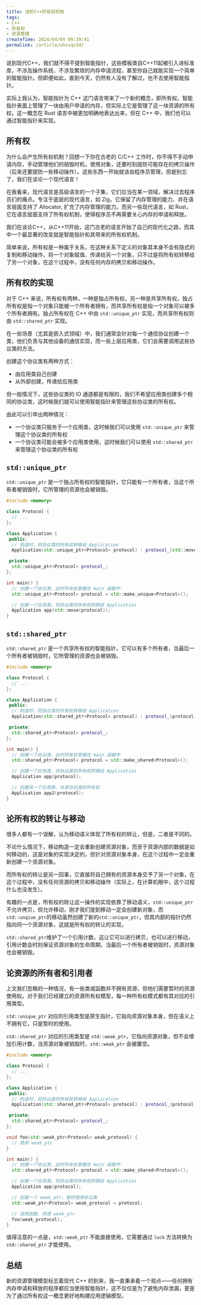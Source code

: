 ```yaml
---
title: 浅析C++所有权机制
tags:
- C++
- 所有权
- 资源管理
createTime: 2024/04/04 09:39:41
permalink: /article/w5vsqu3d/
---
```


说到现代C++，我们就不得不提到智能指针，这些模板类自C++11起被引入进标准库，不涉及操作系统、不涉及繁琐的内存申请流程，甚至你自己就能实现一个简单的智能指针。但即便如此，直到今天，仍然有人没有了解过，也不去使用智能指针。

实际上我认为，智能指针为 C++ 这门语言带来了一个新的概念，即所有权。智能指针表面上管理了一块由用户申请的内存，但实际上它是管理了这一块资源的所有权。这一概念在 Rust 语言中被更加明确地表达出来，但在 C++ 中，我们也可以通过智能指针来实现。

## 所有权

为什么会产生所有权机制？回想一下你在古老的 C/C++ 工作时，你不得不手动申请内存，手动管理他们的销毁时机，使用对象，还要时刻提防可能存在的拷贝操作（后来还要提防一些移动操作）。这些东西一开始就该由程序员管理，但是别忘了，我们在谈论一个现代语言！

在我看来，现代语言是高级语言的一个子集，它们应当在某一领域，解决过去程序员们的痛点。专注于底层的现代语言，如 Zig，它保留了内存管理的能力、并在语言层面支持了 Allocator, 扩充了内存管理的能力。而另一些现代语言，如 Rust，它在语言层面支持了所有权机制，使得程序员不再需要关心内存的申请和释放。

我们在谈论C++，从C++11开始，这门古老的语言开始了自己的现代化之路，而其中一个最显著的改变就是智能指针和其带来的所有权机制。

简单来说，所有权是一种属于关系，在这种关系下定义的对象其本身不会有隐式的复制和移动操作，将一个对象赋值、传递给另一个对象，只不过是将所有权转移给了另一个对象，在这个过程中，没有任何内存的拷贝和移动操作。

## 所有权的实现

对于 C++ 来说，所有权有两种，一种是独占所有权，另一种是共享所有权。独占所有权是指一个对象只能被一个所有者拥有，而共享所有权是指一个对象可以被多个所有者拥有。独占所有权在 C++ 中由 `std::unique_ptr` 实现，而共享所有权则由 `std::shared_ptr` 实现。

在一些场景（尤其是嵌入式领域）中，我们通常会针对每一个通信协议创建一个类，他们负责与其他设备的通信实现，而一些上层应用类，它们会需要调用这些协议类的方法。

创建这个协议类有两种方式：

- 由应用类自己创建
- 从外部创建，传递给应用类

但一般情况下，这些协议类的 IO 通道都是有限的，我们不希望应用类创建多个相同的协议类，这时候我们就可以使用智能指针来管理这些协议类的所有权。

由此可以引申出两种情况：

- 一个协议类只服务于一个应用类，这时候我们可以使用 `std::unique_ptr` 来管理这个协议类的所有权
- 一个协议类可能会被多个应用类使用，这时候我们可以使用 `std::shared_ptr` 来管理这个协议类的所有权

## `std::unique_ptr`

`std::unique_ptr` 是一个独占所有权的智能指针，它只能有一个所有者，当这个所有者被销毁时，它所管理的资源也会被销毁。

```cpp
#include <memory>

class Protocol {
  // ...
};

class Application {
 public:
  // 构造时，将协议类的所有权转移给 Application
  Application(std::unique_ptr<Protocol> protocol) : protocol_(std::move(protocol)) {}

 private:
  std::unique_ptr<Protocol> protocol_;
};

int main() {
  // 创建一个协议类，此时所有权掌握在 main 函数中
  std::unique_ptr<Protocol> protocol = std::make_unique<Protocol>();

  // 创建一个应用类，将协议类的所有权转移给 Application
  Application app(std::move(protocol));
}
```

## `std::shared_ptr`

`std::shared_ptr` 是一个共享所有权的智能指针，它可以有多个所有者，当最后一个所有者被销毁时，它所管理的资源也会被销毁。

```cpp
#include <memory>

class Protocol {
  // ...
};

class Application {
 public:
  // 构造时，将协议类的所有权转移给 Application
  Application(std::shared_ptr<Protocol> protocol) : protocol_(protocol) {}

 private:
  std::shared_ptr<Protocol> protocol_;
};

int main() {
  // 创建一个协议类，此时所有权掌握在 main 函数中
  std::shared_ptr<Protocol> protocol = std::make_shared<Protocol>();

  // 创建一个应用类，将协议类的所有权转移给 Application
  Application app(protocol);

  // 创建另一个应用类，共享协议类的所有权
  Application app2(protocol);
}
```

## 论所有权的转让与移动

很多人都有一个误解，认为移动语义体现了所有权的转让，但是，二者是不同的。

不论什么情况下，移动构造一定会重新创建资源对象，而至于资源内部的数据是如何移动的，这是对象的实现决定的，但针对资源对象本身，在这个过程中一定会重新创建一个资源对象。

而所有权的转让是另一回事，它直接将自己拥有的资源本身交予了另一个对象，在这个过程中，没有任何资源的拷贝和移动操作（实际上，在计算机眼中，这个过程什么也没发生）。

有趣的一点是，所有权的转让这一操作的实现依靠了移动语义，`std::unique_ptr` 不允许拷贝，但允许移动，刚才我们提到移动一定会创建新对象，而`std::unqiue_ptr`的移动虽然创建了新的`std::unique_ptr`，但其内部的指针仍然指向同一个资源对象，这就是所有权的转让的实现。

`std::shared_ptr`维护了一个引用计数，这让它可以进行拷贝，也可以进行移动，引用计数会时刻保证资源对象的生命周期，当最后一个所有者被销毁时，资源对象也会被销毁。

## 论资源的所有者和引用者

上文我们忽略的一种情况，有一些类或函数并不拥有资源，但他们需要暂时的资源使用权。对于我们已经建立的资源所有权模型，每一种所有权模式都有其对应的引用类型。

`std::unique_ptr` 对应的引用类型是原生指针，它指向资源对象本身，但在语义上不拥有它，只是暂时的使用。

`std::shared_ptr` 对应的引用类型是 `std::weak_ptr`，它指向资源对象，但不会增加引用计数，当资源对象被销毁时，`std::weak_ptr` 会被置空。

```cpp
#include <memory>

class Protocol {
  // ...
};

class Application {
 public:
  // 构造时，将协议类的所有权转移给 Application
  Application(std::shared_ptr<Protocol> protocol) : protocol_(protocol) {}

 private:
  std::shared_ptr<Protocol> protocol_;
};

void foo(std::weak_ptr<Protocol> weak_protocol) {
  // 使用 weak_ptr
}

int main() {
  // 创建一个协议类，此时所有权掌握在 main 函数中
  std::shared_ptr<Protocol> protocol = std::make_shared<Protocol>();

  // 创建一个应用类，将协议类的所有权转移给 Application
  Application app(protocol);

  // 创建一个 weak_ptr，暂时使用协议类
  std::weak_ptr<Protocol> weak_protocol = protocol;

  // 调用函数，传递 weak_ptr
  foo(weak_protocol);
}
```

值得注意的一点是，`std::weak_ptr` 不能直接使用，它需要通过 `lock` 方法转换为 `std::shared_ptr` 才能使用。

## 总结

新的资源管理模型标志着现代 C++ 的到来，我一直秉承着一个观点——任何拥有内存申请和释放的程序都应当使用智能指针，这不仅仅是为了避免内存泄漏，更是为了通过所有权这一概念更好地构建应用逻辑模型。
